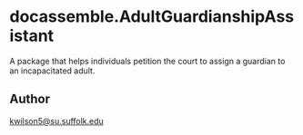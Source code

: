 # docassemble.AdultGuardianshipAssistant

A package that helps individuals petition the court to assign a guardian to an incapacitated adult.

## Author

kwilson5@su.suffolk.edu

